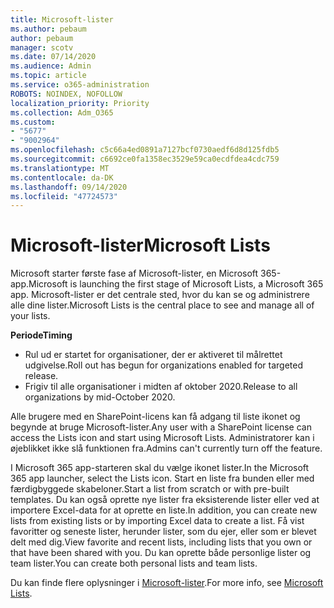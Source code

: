 ```yaml
---
title: Microsoft-lister
ms.author: pebaum
author: pebaum
manager: scotv
ms.date: 07/14/2020
ms.audience: Admin
ms.topic: article
ms.service: o365-administration
ROBOTS: NOINDEX, NOFOLLOW
localization_priority: Priority
ms.collection: Adm_O365
ms.custom:
- "5677"
- "9002964"
ms.openlocfilehash: c5c66a4ed0891a7127bcf0730aedf6d8d125fdb5
ms.sourcegitcommit: c6692ce0fa1358ec3529e59ca0ecdfdea4cdc759
ms.translationtype: MT
ms.contentlocale: da-DK
ms.lasthandoff: 09/14/2020
ms.locfileid: "47724573"
---
```

# <a name="microsoft-lists"></a><span data-ttu-id="dcefe-102">Microsoft-lister</span><span class="sxs-lookup"><span data-stu-id="dcefe-102">Microsoft Lists</span></span>

<span data-ttu-id="dcefe-103">Microsoft starter første fase af Microsoft-lister, en Microsoft 365-app.</span><span class="sxs-lookup"><span data-stu-id="dcefe-103">Microsoft is launching the first stage of Microsoft Lists, a Microsoft 365 app.</span></span> <span data-ttu-id="dcefe-104">Microsoft-lister er det centrale sted, hvor du kan se og administrere alle dine lister.</span><span class="sxs-lookup"><span data-stu-id="dcefe-104">Microsoft Lists is the central place to see and manage all of your lists.</span></span>  
  
<span data-ttu-id="dcefe-105">**Periode**</span><span class="sxs-lookup"><span data-stu-id="dcefe-105">**Timing**</span></span>  

- <span data-ttu-id="dcefe-106">Rul ud er startet for organisationer, der er aktiveret til målrettet udgivelse.</span><span class="sxs-lookup"><span data-stu-id="dcefe-106">Roll out has begun for organizations enabled for targeted release.</span></span>
- <span data-ttu-id="dcefe-107">Frigiv til alle organisationer i midten af oktober 2020.</span><span class="sxs-lookup"><span data-stu-id="dcefe-107">Release to all organizations by mid-October 2020.</span></span>

<span data-ttu-id="dcefe-108">Alle brugere med en SharePoint-licens kan få adgang til liste ikonet og begynde at bruge Microsoft-lister.</span><span class="sxs-lookup"><span data-stu-id="dcefe-108">Any user with a SharePoint license can access the Lists icon and start using Microsoft Lists.</span></span> <span data-ttu-id="dcefe-109">Administratorer kan i øjeblikket ikke slå funktionen fra.</span><span class="sxs-lookup"><span data-stu-id="dcefe-109">Admins can't currently turn off the feature.</span></span>
 
<span data-ttu-id="dcefe-110">I Microsoft 365 app-starteren skal du vælge ikonet lister.</span><span class="sxs-lookup"><span data-stu-id="dcefe-110">In the Microsoft 365 app launcher, select the Lists icon.</span></span> <span data-ttu-id="dcefe-111">Start en liste fra bunden eller med færdigbyggede skabeloner.</span><span class="sxs-lookup"><span data-stu-id="dcefe-111">Start a list from scratch or with pre-built templates.</span></span> <span data-ttu-id="dcefe-112">Du kan også oprette nye lister fra eksisterende lister eller ved at importere Excel-data for at oprette en liste.</span><span class="sxs-lookup"><span data-stu-id="dcefe-112">In addition, you can create new lists from existing lists or by importing Excel data to create a list.</span></span> <span data-ttu-id="dcefe-113">Få vist favoritter og seneste lister, herunder lister, som du ejer, eller som er blevet delt med dig.</span><span class="sxs-lookup"><span data-stu-id="dcefe-113">View favorite and recent lists, including lists that you own or that have been shared with you.</span></span> <span data-ttu-id="dcefe-114">Du kan oprette både personlige lister og team lister.</span><span class="sxs-lookup"><span data-stu-id="dcefe-114">You can create both personal lists and team lists.</span></span>  

<span data-ttu-id="dcefe-115">Du kan finde flere oplysninger i [Microsoft-lister](https://aka.ms/microsoftlists).</span><span class="sxs-lookup"><span data-stu-id="dcefe-115">For more info, see [Microsoft Lists](https://aka.ms/microsoftlists).</span></span>
